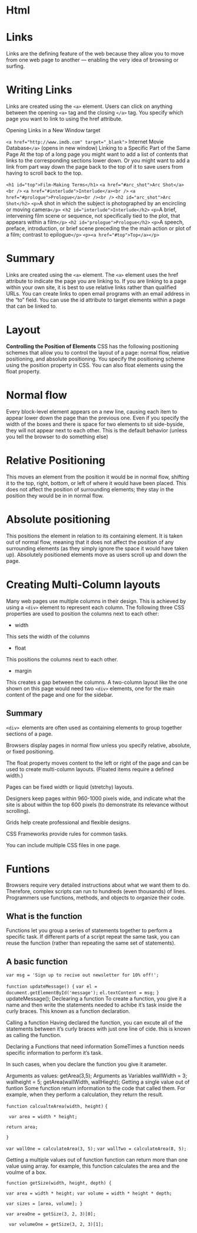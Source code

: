 # Html
# Links
Links are the defining feature of the web because they allow you to move from one web page to another — enabling the very idea of browsing or surfing.

# Writing Links
Links are created using the `<a>` element. Users can click on anything between the opening `<a>` tag and the closing `</a>` tag. You specify which page you want to link to using the href attribute.

Opening Links in a New Window
target

  `<a href="http://www.imdb.com" target="_blank">`
  Internet Movie Database`</a>` (opens in new window)
Linking to a Specific Part of the Same Page
At the top of a long page you might want to add a list of contents that links to the corresponding sections lower down. Or you might want to add a link from part way down the page back to the top of it to save users from having to scroll back to the top.

`<h1 id="top">Film-Making Terms</h1>`
`<a href="#arc_shot">Arc Shot</a><br />`
`<a href="#interlude">Interlude</a><br />`
`<a href="#prologue">Prologue</a><br /><br />`
`<h2 id="arc_shot">Arc Shot</h2>`
`<p>`A shot in which the subject is photographed by an
 encircling or moving camera`</p>`
<`h2 id="interlude">Interlude</h2>`
`<p>`A brief, intervening film scene or sequence, not
 specifically tied to the plot, that appears
 within a film`</p>`
`<h2 id="prologue">Prologue</h2>`
`<p>`A speech, preface, introduction, or brief scene
 preceding the the main action or plot of a film;
 contrast to epilogue`</p>`
`<p><a href="#top">Top</a></p>`

# Summary
Links are created using the `<a>` element.
The `<a>` element uses the href attribute to indicate the page you are linking to.
If you are linking to a page within your own site, it is best to use relative links rather than qualified URLs.
You can create links to open email programs with an email address in the “to” field.
You can use the id attribute to target elements within a page that can be linked to.
 # Layout
**Controlling the Position of Elements**
CSS has the following positioning schemes that allow you to control the layout of a page: normal flow, relative positioning, and absolute positioning. You specify the positioning scheme using the position property in CSS. You can also float elements using the float property.

# Normal flow

Every block-level element appears on a new line, causing each item to appear lower down the page than the previous one. Even if you specify the width of the boxes and there is space for two elements to sit side-byside, they will not appear next to each other. This is the default behavior (unless you tell the browser to do something else)

# Relative Positioning

This moves an element from the position it would be in normal flow, shifting it to the top, right, bottom, or left of where it would have been placed. This does not affect the position of surrounding elements; they stay in the position they would be in in normal flow.

# Absolute positioning

This positions the element in relation to its containing element. It is taken out of normal flow, meaning that it does not affect the position of any surrounding elements (as they simply ignore the space it would have taken up). Absolutely positioned elements move as users scroll up and down the page.

# Creating Multi-Column layouts
Many web pages use multiple columns in their design. This is achieved by using a `<div>` element to represent each column. The following three CSS properties are used to position the columns next to each other:

* width

This sets the width of the columns

* float

This positions the columns next to each other.

* margin

This creates a gap between the columns. A two-column layout like the one shown on this page would need two `<div>` elements, one for the main content of the page and one for the sidebar.

## Summary
`<div> `elements are often used as containing elements to group together sections of a page.

Browsers display pages in normal flow unless you specify relative, absolute, or fixed positioning.

The float property moves content to the left or right of the page and can be used to create multi-column layouts. (Floated items require a defined width.)

Pages can be fixed width or liquid (stretchy) layouts.

Designers keep pages within 960-1000 pixels wide, and indicate what the site is about within the top 600 pixels (to demonstrate its relevance without scrolling).

Grids help create professional and flexible designs.

CSS Frameworks provide rules for common tasks.

You can include multiple CSS files in one page.

# Funtions
Browsers require very detailed instructions about what we want them to do. Therefore, complex scripts can run to hundreds (even thousands) of lines. Programmers use functions, methods, and objects to organize their code.

## What is the function
Functions let you group a series of statements together to perform a specific task. If different parts of a script repeat the same task, you can reuse the function (rather than repeating the same set of statements).

## A basic function
`var msg = 'Sign up to recive out newsletter for 10% off!';`

`function updateMessage() {`
    `var el = document.getElementById('message');`
    `el.textContent = msg;`
`}`
updateMessage();
Declearing a function
To create a function, you give it a name and then write the statements needed to achibe it’s task inside the curly braces. This known as a function declaration. 

Calling a function
Having declared the function, you can excute all of the statements between it’s curly braces with just one line of cide. this is known as calling the function.



Declaring a Functions that need information
SomeTimes a function needs specific information to perform it’s task.

In such cases, when you declare the function you give it arameter.



Arguments as values:
  getArea(3,5);
Arguments as Variables
  wallWidth = 3;
  wallheight = 5; 
  getArea(wallWidth, wallHieght);
Getting a single value out of funtion
Some function return information to the code that called them. For example, when they perform a calculation, they return the result.

`function calcualteArea(width, height)` `{`

` var area = width * height;`

`return area;`

`}`

`var wallOne = calculateArea(3, 5);`
`var wallTwo = calculateArea(8, 5);`

Getting a multiple values out of function
function can return more than one value using array. for example, this function calculates the area and the voulme of a box.

` function getSize(width, height, depth) { `

   ` var area = width * height; var volume = width * height * depth; `

  ` var sizes = [area, volume]; } `

   `var areaOne = getSize(3, 2, 3)[0];`

   ` var volumeOne = getSize(3, 2, 3)[1];`
